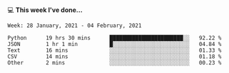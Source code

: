💻 **This week I've done...**

<!--START_SECTION:waka-->
```text
Week: 28 January, 2021 - 04 February, 2021

Python      19 hrs 30 mins      ███████████████████████░░   92.22 % 
JSON        1 hr 1 min          █░░░░░░░░░░░░░░░░░░░░░░░░   04.84 % 
Text        16 mins             ░░░░░░░░░░░░░░░░░░░░░░░░░   01.33 % 
CSV         14 mins             ░░░░░░░░░░░░░░░░░░░░░░░░░   01.18 % 
Other       2 mins              ░░░░░░░░░░░░░░░░░░░░░░░░░   00.23 %
```
<!--END_SECTION:waka-->

